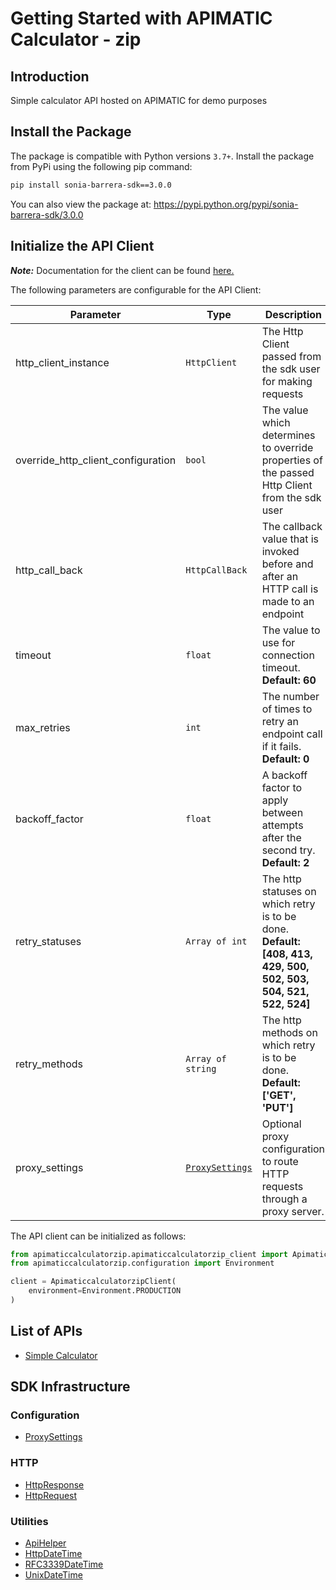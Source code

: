 
# Getting Started with APIMATIC Calculator - zip

## Introduction

Simple calculator API hosted on APIMATIC for demo purposes

## Install the Package

The package is compatible with Python versions `3.7+`.
Install the package from PyPi using the following pip command:

```bash
pip install sonia-barrera-sdk==3.0.0
```

You can also view the package at:
https://pypi.python.org/pypi/sonia-barrera-sdk/3.0.0

## Initialize the API Client

**_Note:_** Documentation for the client can be found [here.](https://www.github.com/ZahraN444/sonia-barrera-python-sdk/tree/3.0.0/doc/client.md)

The following parameters are configurable for the API Client:

| Parameter | Type | Description |
|  --- | --- | --- |
| http_client_instance | `HttpClient` | The Http Client passed from the sdk user for making requests |
| override_http_client_configuration | `bool` | The value which determines to override properties of the passed Http Client from the sdk user |
| http_call_back | `HttpCallBack` | The callback value that is invoked before and after an HTTP call is made to an endpoint |
| timeout | `float` | The value to use for connection timeout. <br> **Default: 60** |
| max_retries | `int` | The number of times to retry an endpoint call if it fails. <br> **Default: 0** |
| backoff_factor | `float` | A backoff factor to apply between attempts after the second try. <br> **Default: 2** |
| retry_statuses | `Array of int` | The http statuses on which retry is to be done. <br> **Default: [408, 413, 429, 500, 502, 503, 504, 521, 522, 524]** |
| retry_methods | `Array of string` | The http methods on which retry is to be done. <br> **Default: ['GET', 'PUT']** |
| proxy_settings | [`ProxySettings`](https://www.github.com/ZahraN444/sonia-barrera-python-sdk/tree/3.0.0/doc/proxy-settings.md) | Optional proxy configuration to route HTTP requests through a proxy server. |

The API client can be initialized as follows:

```python
from apimaticcalculatorzip.apimaticcalculatorzip_client import ApimaticcalculatorzipClient
from apimaticcalculatorzip.configuration import Environment

client = ApimaticcalculatorzipClient(
    environment=Environment.PRODUCTION
)
```

## List of APIs

* [Simple Calculator](https://www.github.com/ZahraN444/sonia-barrera-python-sdk/tree/3.0.0/doc/controllers/simple-calculator.md)

## SDK Infrastructure

### Configuration

* [ProxySettings](https://www.github.com/ZahraN444/sonia-barrera-python-sdk/tree/3.0.0/doc/proxy-settings.md)

### HTTP

* [HttpResponse](https://www.github.com/ZahraN444/sonia-barrera-python-sdk/tree/3.0.0/doc/http-response.md)
* [HttpRequest](https://www.github.com/ZahraN444/sonia-barrera-python-sdk/tree/3.0.0/doc/http-request.md)

### Utilities

* [ApiHelper](https://www.github.com/ZahraN444/sonia-barrera-python-sdk/tree/3.0.0/doc/api-helper.md)
* [HttpDateTime](https://www.github.com/ZahraN444/sonia-barrera-python-sdk/tree/3.0.0/doc/http-date-time.md)
* [RFC3339DateTime](https://www.github.com/ZahraN444/sonia-barrera-python-sdk/tree/3.0.0/doc/rfc3339-date-time.md)
* [UnixDateTime](https://www.github.com/ZahraN444/sonia-barrera-python-sdk/tree/3.0.0/doc/unix-date-time.md)

